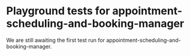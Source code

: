 # Playground tests for appointment-scheduling-and-booking-manager
We are still awaiting the first test run for appointment-scheduling-and-booking-manager.
